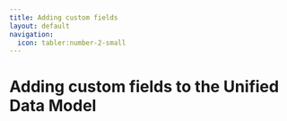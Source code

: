 ```yaml
---
title: Adding custom fields
layout: default
navigation:
  icon: tabler:number-2-small
---
```


# Adding custom fields to the Unified Data Model

